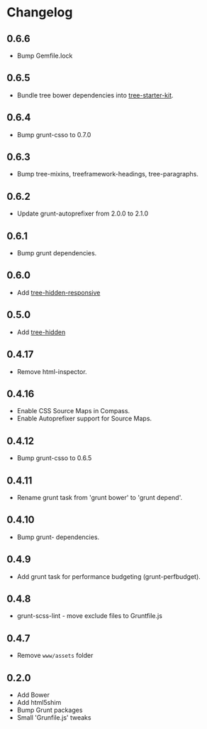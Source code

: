 # Changelog

## 0.6.6

* Bump Gemfile.lock

## 0.6.5

* Bundle tree bower dependencies into [tree-starter-kit](https://github.com/treeframework/tree-starter-kit).

## 0.6.4

* Bump grunt-csso to 0.7.0

## 0.6.3

* Bump tree-mixins, treeframework-headings, tree-paragraphs.

## 0.6.2

* Update grunt-autoprefixer from 2.0.0 to 2.1.0

## 0.6.1

* Bump grunt dependencies.

## 0.6.0

* Add [tree-hidden-responsive](https://github.com/treeframework/trump.hidden-responsive)

## 0.5.0

* Add [tree-hidden](https://github.com/treeframework/trump.hidden)

## 0.4.17

* Remove html-inspector.

## 0.4.16

* Enable CSS Source Maps in Compass.
* Enable Autoprefixer support for Source Maps.

## 0.4.12

* Bump grunt-csso to 0.6.5

## 0.4.11

* Rename grunt task from 'grunt bower' to 'grunt depend'.

## 0.4.10

* Bump grunt- dependencies.

## 0.4.9

* Add grunt task for performance budgeting (grunt-perfbudget).

## 0.4.8

* grunt-scss-lint - move exclude files to Gruntfile.js

## 0.4.7

* Remove `www/assets` folder

## 0.2.0

* Add Bower
* Add html5shim
* Bump Grunt packages
* Small 'Grunfile.js' tweaks
